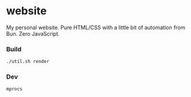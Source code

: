 # website

My personal website. Pure HTML/CSS with a little bit of automation from Bun. Zero
JavaScript.

### Build

```bash
./util.sh render
```

### Dev

```bash
mprocs
```
